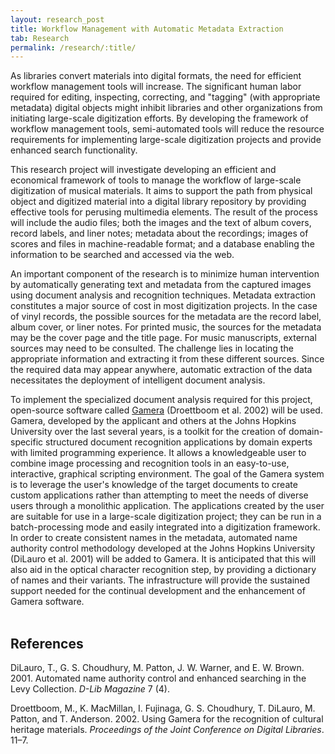 ```yaml
---
layout: research_post
title: Workflow Management with Automatic Metadata Extraction
tab: Research
permalink: /research/:title/
---
```


As libraries convert materials into digital formats, the need for efficient workflow management tools will increase. The significant human labor required for editing, inspecting, correcting, and "tagging" (with appropriate metadata) digital objects might inhibit libraries and other organizations from initiating large-scale digitization efforts. By developing the framework of workflow management tools, semi-automated tools will reduce the resource requirements for implementing large-scale digitization projects and provide enhanced search functionality.

This research project will investigate developing an efficient and economical framework of tools to manage the workflow of large-scale digitization of musical materials. It aims to support the path from physical object and digitized material into a digital library repository by providing effective tools for perusing multimedia elements. The result of the process will include the audio files; both the images and the text of album covers, record labels, and liner notes; metadata about the recordings; images of scores and files in machine-readable format; and a database enabling the information to be searched and accessed via the web.

An important component of the research is to minimize human intervention by automatically generating text and metadata from the captured images using document analysis and recognition techniques. Metadata extraction constitutes a major source of cost in most digitization projects. In the case of vinyl records, the possible sources for the metadata are the record label, album cover, or liner notes. For printed music, the sources for the metadata may be the cover page and the title page. For music manuscripts, external sources may need to be consulted. The challenge lies in locating the appropriate information and extracting it from these different sources. Since the required data may appear anywhere, automatic extraction of the data necessitates the deployment of intelligent document analysis.

To implement the specialized document analysis required for this project, open-source software called [Gamera](http://gamera.informatik.hsnr.de/addons/ocr4gamera/index.html) (Droettboom et al. 2002) will be used. Gamera, developed by the applicant and others at the Johns Hopkins University over the last several years, is a toolkit for the creation of domain-specific structured document recognition applications by domain experts with limited programming experience. It allows a knowledgeable user to combine image processing and recognition tools in an easy-to-use, interactive, graphical scripting environment. The goal of the Gamera system is to leverage the user's knowledge of the target documents to create custom applications rather than attempting to meet the needs of diverse users through a monolithic application. The applications created by the user are suitable for use in a large-scale digitization project; they can be run in a batch-processing mode and easily integrated into a digitization framework. In order to create consistent names in the metadata, automated name authority control methodology developed at the Johns Hopkins University (DiLauro et al. 2001) will be added to Gamera. It is anticipated that this will also aid in the optical character recognition step, by providing a dictionary of names and their variants. The infrastructure will provide the sustained support needed for the continual development and the enhancement of Gamera software.  
<br>

## References

DiLauro, T., G. S. Choudhury, M. Patton, J. W. Warner, and E. W. Brown. 2001. Automated name authority control and enhanced searching in the Levy Collection. _D-Lib Magazine_ 7 (4).

Droettboom, M., K. MacMillan, I. Fujinaga, G. S. Choudhury, T. DiLauro, M. Patton, and T. Anderson. 2002. Using Gamera for the recognition of cultural heritage materials. _Proceedings of the Joint Conference on Digital Libraries_. 11–7.
